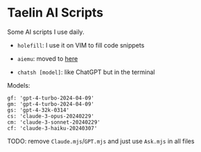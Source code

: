 Taelin AI Scripts
=================

Some AI scripts I use daily.

- `holefill`: I use it on VIM to fill code snippets

- `aiemu`: moved to [here](https://github.com/victorTaelin/aiemu)

- `chatsh [model]`: like ChatGPT but in the terminal

Models:

    gf: 'gpt-4-turbo-2024-04-09' 
    gm: 'gpt-4-turbo-2024-04-09'
    gs: 'gpt-4-32k-0314'
    cs: 'claude-3-opus-20240229'
    cm: 'claude-3-sonnet-20240229'
    cf: 'claude-3-haiku-20240307'

TODO: remove `Claude.mjs`/`GPT.mjs` and just use `Ask.mjs` in all files

